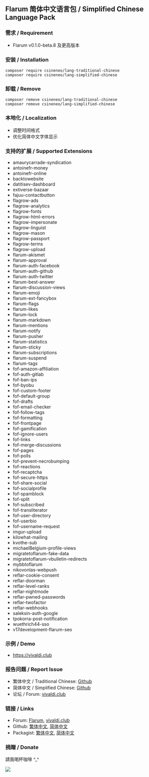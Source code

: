 ## Flarum 简体中文语言包 / Simplified Chinese Language Pack

### 需求 / Requirement
  - Flarum v0.1.0-beta.8 及更高版本


### 安装 / Installation
```
composer require csineneo/lang-traditional-chinese
composer require csineneo/lang-simplified-chinese
```

### 卸载 / Remove
```
composer remove csineneo/lang-traditional-chinese
composer remove csineneo/lang-simplified-chinese
```

### 本地化 / Localization
  - 调整时间格式
  - 优化简体中文字体显示

### 支持的扩展 / Supported Extensions
  - amaurycarrade-syndication
  - antoinefr-money
  - antoinefr-online
  - backtowebsite
  - datitisev-dashboard
  - extiverse-bazaar
  - fajuu-contactbutton
  - flagrow-ads
  - flagrow-analytics
  - flagrow-fonts
  - flagrow-html-errors
  - flagrow-impersonate
  - flagrow-linguist
  - flagrow-mason
  - flagrow-passport
  - flagrow-terms
  - flagrow-upload
  - flarum-akismet
  - flarum-approval
  - flarum-auth-facebook
  - flarum-auth-github
  - flarum-auth-twitter
  - flarum-best-answer
  - flarum-discussion-views
  - flarum-emoji
  - flarum-ext-fancybox
  - flarum-flags
  - flarum-likes
  - flarum-lock
  - flarum-markdown
  - flarum-mentions
  - flarum-notify
  - flarum-pusher
  - flarum-statistics
  - flarum-sticky
  - flarum-subscriptions
  - flarum-suspend
  - flarum-tags
  - fof-amazon-affiliation
  - fof-auth-gitlab
  - fof-ban-ips
  - fof-byobu
  - fof-custom-footer
  - fof-default-group
  - fof-drafts
  - fof-email-checker
  - fof-follow-tags
  - fof-formatting
  - fof-frontpage
  - fof-gamification
  - fof-ignore-users
  - fof-links
  - fof-merge-discussions
  - fof-pages
  - fof-polls
  - fof-prevent-necrobumping
  - fof-reactions
  - fof-recaptcha
  - fof-secure-https
  - fof-share-social
  - fof-socialprofile
  - fof-spamblock
  - fof-split
  - fof-subscribed
  - fof-transliterator
  - fof-user-directory
  - fof-userbio
  - fof-username-request
  - imgur-upload
  - kilowhat-mailing
  - kvothe-sub
  - michaelBelgium-profile-views
  - migratetoflarum-fake-data
  - migratetoflarum-vbulletin-redirects
  - mybbtoflarum
  - nikovonlas-webpush
  - reflar-cookie-consent
  - reflar-doorman
  - reflar-level-ranks
  - reflar-nightmode
  - reflar-pwned-passwords
  - reflar-twofactor
  - reflar-webhooks
  - saleksin-auth-google
  - tpokorra-post-notification
  - wuethrich44-sso
  - v17development-flarum-seo

### 示例 / Demo
  - https://vivaldi.club 

### 报告问题 / Report Issue
  - 繁体中文 / Traditional Chinese: [Github](https://github.com/Csineneo/lang-traditional-chinese/issues)
  - 简体中文 / Simplified Chinese: [Github](https://github.com/Csineneo/lang-simplified-chinese/issues)
  - 论坛 / Forum: [vivaldi.club](https://vivaldi.club/t/flarum)

### 链接 / Links
  - Forum: [Flarum](https://discuss.flarum.org/d/17954), [vivaldi.club](https://vivaldi.club/d/8298)
  - Github: [繁体中文](https://github.com/Csineneo/lang-traditional-chinese), [简体中文](https://github.com/Csineneo/lang-simplified-chinese)
  - Packagist: [繁体中文](https://packagist.org/packages/csineneo/lang-traditional-chinese), [简体中文](https://packagist.org/packages/csineneo/lang-simplified-chinese)

### 捐贈 / Donate
請我喝杯咖啡 \^_\^

![](https://awk.tw/assets/images/reward.jpg)
